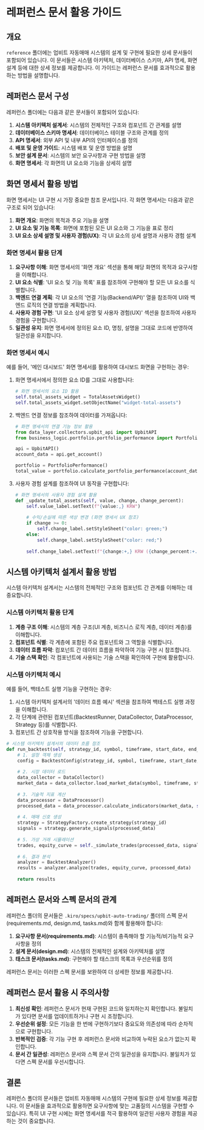 # 레퍼런스 문서 활용 가이드

## 개요

`reference` 폴더에는 업비트 자동매매 시스템의 설계 및 구현에 필요한 상세 문서들이 포함되어 있습니다. 이 문서들은 시스템 아키텍처, 데이터베이스 스키마, API 명세, 화면 설계 등에 대한 상세 정보를 제공합니다. 이 가이드는 레퍼런스 문서를 효과적으로 활용하는 방법을 설명합니다.

## 레퍼런스 문서 구성

레퍼런스 폴더에는 다음과 같은 문서들이 포함되어 있습니다:

1. **시스템 아키텍처 설계서**: 시스템의 전체적인 구조와 컴포넌트 간 관계를 설명
2. **데이터베이스 스키마 명세서**: 데이터베이스 테이블 구조와 관계를 정의
3. **API 명세서**: 외부 API 및 내부 API의 인터페이스를 정의
4. **배포 및 운영 가이드**: 시스템 배포 및 운영 방법을 설명
5. **보안 설계 문서**: 시스템의 보안 요구사항과 구현 방법을 설명
6. **화면 명세서**: 각 화면의 UI 요소와 기능을 상세히 설명

## 화면 명세서 활용 방법

화면 명세서는 UI 구현 시 가장 중요한 참조 문서입니다. 각 화면 명세서는 다음과 같은 구조로 되어 있습니다:

1. **화면 개요**: 화면의 목적과 주요 기능을 설명
2. **UI 요소 및 기능 목록**: 화면에 포함된 모든 UI 요소와 그 기능을 표로 정리
3. **UI 요소 상세 설명 및 사용자 경험(UX)**: 각 UI 요소의 상세 설명과 사용자 경험 설계

### 화면 명세서 활용 단계

1. **요구사항 이해**: 화면 명세서의 '화면 개요' 섹션을 통해 해당 화면의 목적과 요구사항을 이해합니다.
2. **UI 요소 식별**: 'UI 요소 및 기능 목록' 표를 참조하여 구현해야 할 모든 UI 요소를 식별합니다.
3. **백엔드 연결 계획**: 각 UI 요소의 '연결 기능(Backend/API)' 열을 참조하여 UI와 백엔드 로직의 연결 방법을 계획합니다.
4. **사용자 경험 구현**: 'UI 요소 상세 설명 및 사용자 경험(UX)' 섹션을 참조하여 사용자 경험을 구현합니다.
5. **일관성 유지**: 화면 명세서에 정의된 요소 ID, 명칭, 설명을 그대로 코드에 반영하여 일관성을 유지합니다.

### 화면 명세서 예시

예를 들어, '메인 대시보드' 화면 명세서를 활용하여 대시보드 화면을 구현하는 경우:

1. 화면 명세서에서 정의한 요소 ID를 그대로 사용합니다:
   ```python
   # 화면 명세서의 요소 ID 활용
   self.total_assets_widget = TotalAssetsWidget()
   self.total_assets_widget.setObjectName("widget-total-assets")
   ```

2. 백엔드 연결 정보를 참조하여 데이터를 가져옵니다:
   ```python
   # 화면 명세서의 연결 기능 정보 활용
   from data_layer.collectors.upbit_api import UpbitAPI
   from business_logic.portfolio.portfolio_performance import PortfolioPerformance
   
   api = UpbitAPI()
   account_data = api.get_account()
   
   portfolio = PortfolioPerformance()
   total_value = portfolio.calculate_portfolio_performance(account_data)
   ```

3. 사용자 경험 설계를 참조하여 UI 동작을 구현합니다:
   ```python
   # 화면 명세서의 사용자 경험 설계 활용
   def _update_total_assets(self, value, change, change_percent):
       self.value_label.setText(f"{value:,} KRW")
       
       # 수익/손실에 따른 색상 변경 (화면 명세서 UX 참조)
       if change >= 0:
           self.change_label.setStyleSheet("color: green;")
       else:
           self.change_label.setStyleSheet("color: red;")
       
       self.change_label.setText(f"{change:+,} KRW ({change_percent:+.2f}%)")
   ```

## 시스템 아키텍처 설계서 활용 방법

시스템 아키텍처 설계서는 시스템의 전체적인 구조와 컴포넌트 간 관계를 이해하는 데 중요합니다.

### 시스템 아키텍처 활용 단계

1. **계층 구조 이해**: 시스템의 계층 구조(UI 계층, 비즈니스 로직 계층, 데이터 계층)를 이해합니다.
2. **컴포넌트 식별**: 각 계층에 포함된 주요 컴포넌트와 그 역할을 식별합니다.
3. **데이터 흐름 파악**: 컴포넌트 간 데이터 흐름을 파악하여 기능 구현 시 참조합니다.
4. **기술 스택 확인**: 각 컴포넌트에 사용되는 기술 스택을 확인하여 구현에 활용합니다.

### 시스템 아키텍처 예시

예를 들어, 백테스트 실행 기능을 구현하는 경우:

1. 시스템 아키텍처 설계서의 '데이터 흐름 예시' 섹션을 참조하여 백테스트 실행 과정을 이해합니다.
2. 각 단계에 관련된 컴포넌트(BacktestRunner, DataCollector, DataProcessor, Strategy 등)를 식별합니다.
3. 컴포넌트 간 상호작용 방식을 참조하여 기능을 구현합니다.

```python
# 시스템 아키텍처 설계서의 데이터 흐름 참조
def run_backtest(self, strategy_id, symbol, timeframe, start_date, end_date, initial_capital):
    # 1. 설정 객체 생성
    config = BacktestConfig(strategy_id, symbol, timeframe, start_date, end_date, initial_capital)
    
    # 2. 시장 데이터 로드
    data_collector = DataCollector()
    market_data = data_collector.load_market_data(symbol, timeframe, start_date, end_date)
    
    # 3. 기술적 지표 계산
    data_processor = DataProcessor()
    processed_data = data_processor.calculate_indicators(market_data, self.strategy.required_indicators)
    
    # 4. 매매 신호 생성
    strategy = StrategyFactory.create_strategy(strategy_id)
    signals = strategy.generate_signals(processed_data)
    
    # 5. 가상 거래 시뮬레이션
    trades, equity_curve = self._simulate_trades(processed_data, signals, initial_capital)
    
    # 6. 결과 분석
    analyzer = BacktestAnalyzer()
    results = analyzer.analyze(trades, equity_curve, processed_data)
    
    return results
```

## 레퍼런스 문서와 스펙 문서의 관계

레퍼런스 폴더의 문서들은 `.kiro/specs/upbit-auto-trading/` 폴더의 스펙 문서(requirements.md, design.md, tasks.md)와 함께 활용해야 합니다:

1. **요구사항 문서(requirements.md)**: 시스템이 충족해야 할 기능적/비기능적 요구사항을 정의
2. **설계 문서(design.md)**: 시스템의 전체적인 설계와 아키텍처를 설명
3. **태스크 문서(tasks.md)**: 구현해야 할 태스크의 목록과 우선순위를 정의

레퍼런스 문서는 이러한 스펙 문서를 보완하여 더 상세한 정보를 제공합니다.

## 레퍼런스 문서 활용 시 주의사항

1. **최신성 확인**: 레퍼런스 문서가 현재 구현된 코드와 일치하는지 확인합니다. 불일치가 있다면 문서를 업데이트하거나 구현 시 조정합니다.
2. **우선순위 설정**: 모든 기능을 한 번에 구현하기보다 중요도와 의존성에 따라 순차적으로 구현합니다.
3. **반복적인 검증**: 각 기능 구현 후 레퍼런스 문서와 비교하여 누락된 요소가 없는지 확인합니다.
4. **문서 간 일관성**: 레퍼런스 문서와 스펙 문서 간의 일관성을 유지합니다. 불일치가 있다면 스펙 문서를 우선시합니다.

## 결론

레퍼런스 폴더의 문서들은 업비트 자동매매 시스템의 구현에 필요한 상세 정보를 제공합니다. 이 문서들을 효과적으로 활용하면 요구사항에 맞는 고품질의 시스템을 구현할 수 있습니다. 특히 UI 구현 시에는 화면 명세서를 적극 활용하여 일관된 사용자 경험을 제공하는 것이 중요합니다.